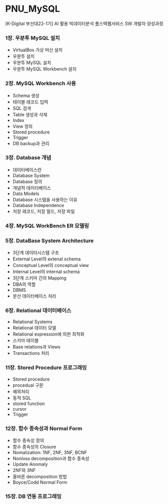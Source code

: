 # PNU_MySQL
[K-Digital 부산대22-1기] AI 활용 빅데이터분석 풀스택웹서비스 SW 개발자 양성과정

### 1장. 우분투 MySQL 설치
+ VirtualBox 가상 머신 설치
+ 우분투 설치
+ 우분투 MySQL 설치
+ 우분투 MySQL Workbench 설치

### 2장. MySQL Workbench 사용
+ Schema 생성
+ 테이블 레코드 입력
+ SQL 검색
+ Table 생성과 삭제
+ Index
+ View 정의
+ Stored procedure
+ Trigger
+ DB backup과 관리

### 3장. Database 개념
+ 데이터베이스란
+ Database System
+ Database 정의
+ 개념적 데이터베이스
+ Data Models
+ Database 시스템을 사용하는 이유
+ Database Independence
+ 저장 레코드, 저장 필드, 저장 파일

### 4장. MySQL WorkBench ER 모델링

### 5장. DataBase System Architecture
+ 3단계 데이터시스템 구조
+ External Level의 extenal schema
+ Conceptual Level의 conceptual view
+ Internal Level의 internal schema
+ 3단계 스키마 간의 Mapping
+ DBA의 역할
+ DBMS
+ 분산 데이터베이스 처리

### 6장. Relational 데이터베이스
+ Relational Systems
+ Relational 데이터 모델
+ Relational expression에 의한 최적화
+ 스키마 테이블
+ Base relations과 Views
+ Transactions 처리

### 11장. Stored Procedure 프로그래밍
+ Stored procedure
+ procedual 구문
+ 예외처리
+ 동적 SQL
+ stored function
+ cursor
+ Trigger

### 12장. 함수 종속성과 Normal Form
+ 함수 종속성 정의
+ 함수 종속성의 Closure
+ Nomalization: 1NF, 2NF, 3NF, BCNF
+ Nonloss decomposition과 함수 종속성
+ Update Anomaly
+ 2NF와 3NF
+ 올바른 decomposition 방법
+ Boyce/Codd Normal Form

### 15장. DB 연동 프로그래밍


